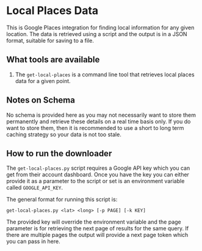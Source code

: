# Local Places Data

This is Google Places integration for finding local information for any given location.
The data is retrieved using a script and the output is in a JSON format, suitable for saving to a file.

## What tools are available
1. The `get-local-places` is a command line tool that retrieves local places data for a given point.

## Notes on Schema
No schema is provided here as you may not necessarily want to store them permanently and retrieve these details on a real time basis only. If you do want to store them, then it is recommended to use a short to long term caching strategy so your data is not too stale.

## How to run the downloader

The `get-local-places.py` script requires a Google API key which you can get from their account dashboard.
Once you have the key you can either provide it as a parameter to the script or set is an environment variable called `GOOGLE_API_KEY`.

The general format for running this script is:

```get-local-places.py <lat> <long> [-p PAGE] [-k KEY]```

The provided key will override the environment variable and the page parameter is for retrieving the next page
of results for the same query. If there are multiple pages the output will provide a next page token which you can pass in here.